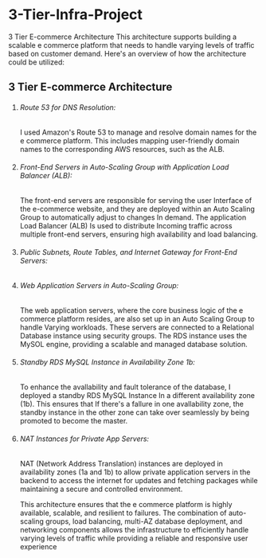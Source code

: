 # 3-Tier-Infra-Project
3 Tier E-commerce Architecture
This architecture supports building a scalable e commerce platform that needs to handle varying levels of traffic based on customer demand. Here's an overview of how the architecture could be utilized:

## 3 Tier E-commerce Architecture
1) ###### Route 53 for DNS Resolution:
    I used Amazon's Route 53 to manage and resolve domain names for the e commerce platform. This includes mapping user-friendly domain names to the corresponding AWS resources, such as the ALB.

2) ###### Front-End Servers in Auto-Scaling Group with Application Load Balancer (ALB):
    The front-end servers are responsible for serving the user Interface of the e-commerce website, and they are deployed within an Auto Scaling Group to automatically adjust to changes In demand.
    The application Load Balancer (ALB) Is used to distribute Incoming traffic across multiple front-end servers, ensuring high availability and load balancing.

3) ###### Public Subnets, Route Tables, and Internet Gateway for Front-End Servers:    


4) ###### Web Application Servers in Auto-Scaling Group:
    The web application servers, where the core business logic of the e commerce platform resides, are also set up in an Auto Scaling Group to handle Varying workloads.
    These servers are connected to a Relational Database instance using security groups. The RDS instance uses the MySOL engine, providing a scalable and managed database solution.

5) ###### Standby RDS MySQL Instance in Availability Zone 1b:
    To enhance the avallability and fault tolerance of the database, I deployed a standby RDS MySQL Instance In a different availability zone (1b). This ensures that If there's a fallure in one avallability zone, the standby instance in the other zone can take over seamlessly by being promoted to become the master.

6) ###### NAT Instances for Private App Servers:
    NAT (Network Address Translation) instances are deployed in availability zones (1a and 1b) to allow private application servers in the backend to access the internet for updates and fetching packages while maintaining a secure and controlled environment.
    
    This architecture ensures that the e commerce platform is highly available, scalable, and resilient to failures. The combination of auto-scaling groups, load balancing, multi-AZ database deployment, and networking components allows the infrastructure to efficiently handle varying levels of traffic while providing a reliable and responsive user experience